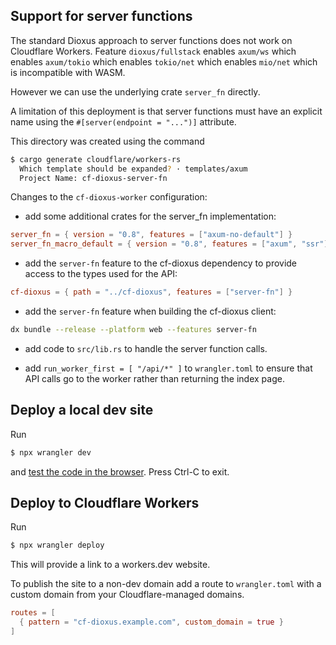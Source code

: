 ## Support for server functions

The standard Dioxus approach to server functions does not work on Cloudflare
Workers. Feature `dioxus/fullstack` enables `axum/ws` which enables `axum/tokio`
which enables `tokio/net` which enables `mio/net` which is incompatible with WASM.

However we can use the underlying crate `server_fn` directly.

A limitation of this deployment is that server functions must have an explicit
name using the `#[server(endpoint = "...")]` attribute.

This directory was created using the command
```sh
$ cargo generate cloudflare/workers-rs
  Which template should be expanded? · templates/axum
  Project Name: cf-dioxus-server-fn
```

Changes to the `cf-dioxus-worker` configuration:

- add some additional crates for the server_fn implementation:
```toml
server_fn = { version = "0.8", features = ["axum-no-default"] }
server_fn_macro_default = { version = "0.8", features = ["axum", "ssr"] }
```

- add the `server-fn` feature to the cf-dioxus dependency to provide access to the types used for the API:
```toml
cf-dioxus = { path = "../cf-dioxus", features = ["server-fn"] }
```

- add the `server-fn` feature when building the cf-dioxus client:
```sh
dx bundle --release --platform web --features server-fn
```

- add code to `src/lib.rs` to handle the server function calls.

- add `run_worker_first = [ "/api/*" ]` to `wrangler.toml` to ensure that API calls go to the worker
rather than returning the index page.

## Deploy a local dev site

Run
```sh
$ npx wrangler dev
```
and [test the code in the browser](http://localhost:8787/). Press Ctrl-C to exit.

## Deploy to Cloudflare Workers

Run
```sh
$ npx wrangler deploy
```

This will provide a link to a workers.dev website.

To publish the site to a non-dev domain add a route to `wrangler.toml` with a
custom domain from your Cloudflare-managed domains.
```toml
routes = [
  { pattern = "cf-dioxus.example.com", custom_domain = true }
]
```
